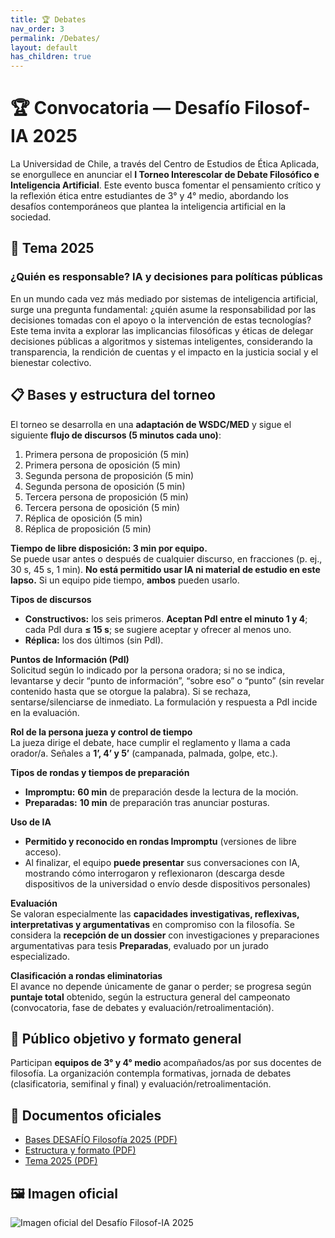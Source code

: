 ```yaml
---
title: 🏆 Debates
nav_order: 3
permalink: /Debates/
layout: default
has_children: true
---
```


# 🏆 Convocatoria — Desafío Filosof-IA 2025

La Universidad de Chile, a través del Centro de Estudios de Ética Aplicada, se enorgullece en anunciar el **I Torneo Interescolar de Debate Filosófico e Inteligencia Artificial**. Este evento busca fomentar el pensamiento crítico y la reflexión ética entre estudiantes de 3° y 4° medio, abordando los desafíos contemporáneos que plantea la inteligencia artificial en la sociedad.

## 📅 Tema 2025

### ¿Quién es responsable? IA y decisiones para políticas públicas

En un mundo cada vez más mediado por sistemas de inteligencia artificial, surge una pregunta fundamental: ¿quién asume la responsabilidad por las decisiones tomadas con el apoyo o la intervención de estas tecnologías? Este tema invita a explorar las implicancias filosóficas y éticas de delegar decisiones públicas a algoritmos y sistemas inteligentes, considerando la transparencia, la rendición de cuentas y el impacto en la justicia social y el bienestar colectivo.

## 📋 Bases y estructura del torneo

El torneo se desarrolla en una **adaptación de WSDC/MED** y sigue el siguiente **flujo de discursos (5 minutos cada uno)**:  
1. Primera persona de proposición (5 min)  
2. Primera persona de oposición (5 min)  
3. Segunda persona de proposición (5 min)  
4. Segunda persona de oposición (5 min)  
5. Tercera persona de proposición (5 min)  
6. Tercera persona de oposición (5 min)  
7. Réplica de oposición (5 min)  
8. Réplica de proposición (5 min)

**Tiempo de libre disposición: 3 min por equipo.**  
Se puede usar antes o después de cualquier discurso, en fracciones (p. ej., 30 s, 45 s, 1 min). **No está permitido usar IA ni material de estudio en este lapso.** Si un equipo pide tiempo, **ambos** pueden usarlo.

**Tipos de discursos**  
- **Constructivos:** los seis primeros. **Aceptan PdI entre el minuto 1 y 4**; cada PdI dura **≤ 15 s**; se sugiere aceptar y ofrecer al menos uno.  
- **Réplica:** los dos últimos (sin PdI).

**Puntos de Información (PdI)**  
Solicitud según lo indicado por la persona oradora; si no se indica, levantarse y decir “punto de información”, “sobre eso” o “punto” (sin revelar contenido hasta que se otorgue la palabra). Si se rechaza, sentarse/silenciarse de inmediato. La formulación y respuesta a PdI incide en la evaluación. 

**Rol de la persona jueza y control de tiempo**  
La jueza dirige el debate, hace cumplir el reglamento y llama a cada orador/a. Señales a **1’, 4’ y 5’** (campanada, palmada, golpe, etc.). 

**Tipos de rondas y tiempos de preparación**  
- **Impromptu:** **60 min** de preparación desde la lectura de la moción.  
- **Preparadas:** **10 min** de preparación tras anunciar posturas.  

**Uso de IA**  
- **Permitido y reconocido en rondas Impromptu** (versiones de libre acceso).  
- Al finalizar, el equipo **puede presentar** sus conversaciones con IA, mostrando cómo interrogaron y reflexionaron (descarga desde dispositivos de la universidad o envío desde dispositivos personales)

**Evaluación**  
Se valoran especialmente las **capacidades investigativas, reflexivas, interpretativas y argumentativas** en compromiso con la filosofía. Se considera la **recepción de un dossier** con investigaciones y preparaciones argumentativas para tesis **Preparadas**, evaluado por un jurado especializado.

**Clasificación a rondas eliminatorias**  
El avance no depende únicamente de ganar o perder; se progresa según **puntaje total** obtenido, según la estructura general del campeonato (convocatoria, fase de debates y evaluación/retroalimentación).

## 👥 Público objetivo y formato general

Participan **equipos de 3° y 4° medio** acompañados/as por sus docentes de filosofía. La organización contempla formativas, jornada de debates (clasificatoria, semifinal y final) y evaluación/retroalimentación.

## 📑 Documentos oficiales

- [Bases DESAFÍO Filosofía 2025 (PDF)](Bases_Desafio_FilosofIA_2025.pdf)  
- [Estructura y formato (PDF)](Estructura_y_formato_2025.pdf)  
- [Tema 2025 (PDF)](Tema_2025.pdf)

## 🖼️ Imagen oficial

![Imagen oficial del Desafío Filosof-IA 2025](Imagen_Oficial_Desafio_FilosofIA_2025.png)

